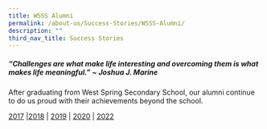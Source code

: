 ```yaml
---
title: WSSS Alumni
permalink: /about-us/Success-Stories/WSSS-Alumni/
description: ""
third_nav_title: Success Stories
---
```

##### “Challenges are what make life interesting and overcoming them is what makes life meaningful.” ~ Joshua J. Marine

After graduating from West Spring Secondary School, our alumni continue to do us proud with their achievements beyond the school.

[2017](/wsss-alumni/2017) |[2018](/wsss-alumni/2018) | [2019](/wsss-alumni/2019) | [2020](/wsss-alumni/2020) | [2022](/wsss-alumni/2022)
